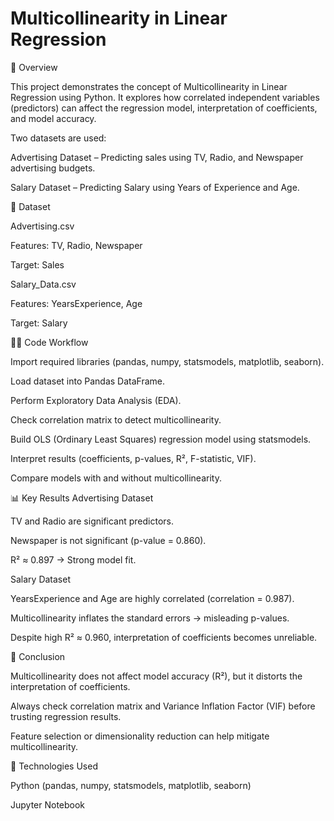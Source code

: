 # Multicollinearity in Linear Regression
📌 Overview

This project demonstrates the concept of Multicollinearity in Linear Regression using Python. It explores how correlated independent variables (predictors) can affect the regression model, interpretation of coefficients, and model accuracy.

Two datasets are used:

Advertising Dataset – Predicting sales using TV, Radio, and Newspaper advertising budgets.

Salary Dataset – Predicting Salary using Years of Experience and Age.

📂 Dataset

Advertising.csv

Features: TV, Radio, Newspaper

Target: Sales

Salary_Data.csv

Features: YearsExperience, Age

Target: Salary

🧑‍💻 Code Workflow

Import required libraries (pandas, numpy, statsmodels, matplotlib, seaborn).

Load dataset into Pandas DataFrame.

Perform Exploratory Data Analysis (EDA).

Check correlation matrix to detect multicollinearity.

Build OLS (Ordinary Least Squares) regression model using statsmodels.

Interpret results (coefficients, p-values, R², F-statistic, VIF).

Compare models with and without multicollinearity.

📊 Key Results
Advertising Dataset

TV and Radio are significant predictors.

Newspaper is not significant (p-value = 0.860).

R² ≈ 0.897 → Strong model fit.

Salary Dataset

YearsExperience and Age are highly correlated (correlation = 0.987).

Multicollinearity inflates the standard errors → misleading p-values.

Despite high R² ≈ 0.960, interpretation of coefficients becomes unreliable.

🚩 Conclusion

Multicollinearity does not affect model accuracy (R²), but it distorts the interpretation of coefficients.

Always check correlation matrix and Variance Inflation Factor (VIF) before trusting regression results.

Feature selection or dimensionality reduction can help mitigate multicollinearity.

📌 Technologies Used

Python (pandas, numpy, statsmodels, matplotlib, seaborn)

Jupyter Notebook
